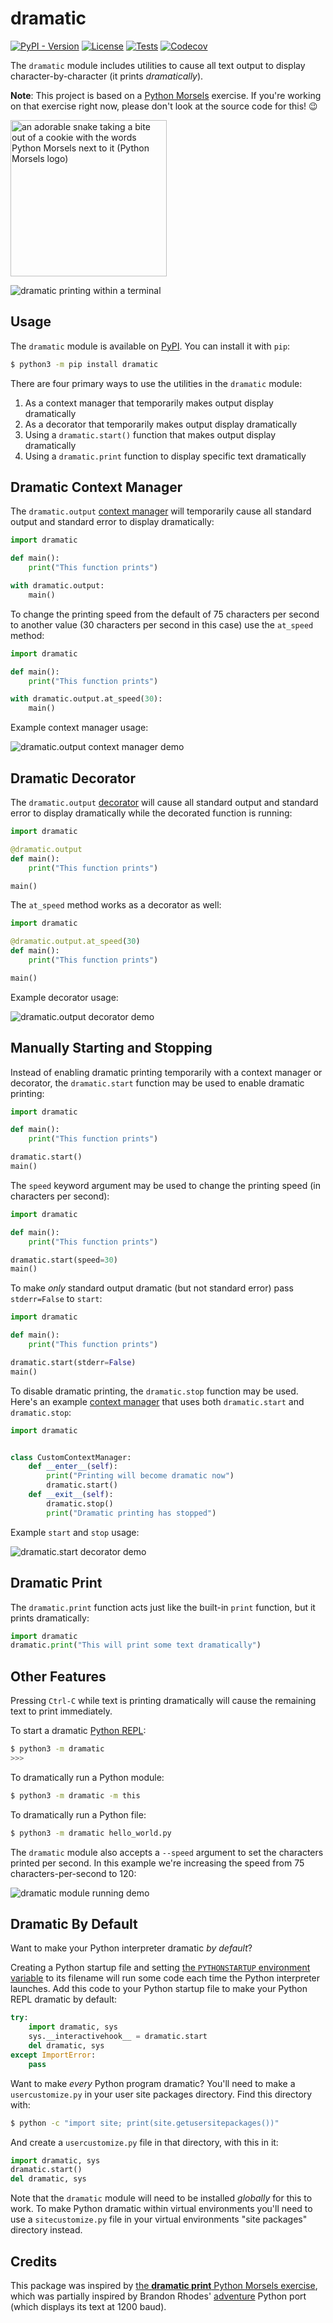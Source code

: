 dramatic
========

[![PyPI - Version](https://img.shields.io/pypi/v/dramatic.svg?label=PyPI)](https://pypi.org/project/dramatic/)
[![License](https://img.shields.io/pypi/l/dramatic?label=License)](https://opensource.org/licenses/MIT)
[![Tests](https://github.com/treyhunner/dramatic/actions/workflows/test.yml/badge.svg "Tests")](https://github.com/treyhunner/dramatic/actions?workflow=test)
[![Codecov](https://codecov.io/gh/treyhunner/dramatic/graph/badge.svg?token=e2Ah1TKt3g&label=Codecov "Coverage")](https://codecov.io/gh/treyhunner/dramatic)

The `dramatic` module includes utilities to cause all text output to display character-by-character (it prints *dramatically*).

**Note**: This project is based on a [Python Morsels](https://www.pythonmorsels.com) exercise.
If you're working on that exercise right now, please don't look at the source code for this! 😉

<a href="https://www.pythonmorsels.com">
    <img src="https://raw.githubusercontent.com/treyhunner/dramatic/main/screenshots/python-morsels-logo.png" alt="an adorable snake taking a bite out of a cookie with the words Python Morsels next to it (Python Morsels logo)" width="250">
</a>


![dramatic printing within a terminal](https://raw.githubusercontent.com/treyhunner/dramatic/main/screenshots/repl.gif)


Usage
-----

The `dramatic` module is available on [PyPI][].
You can install it with `pip`:

```bash
$ python3 -m pip install dramatic
```

There are four primary ways to use the utilities in the `dramatic` module:

1. As a context manager that temporarily makes output display dramatically
2. As a decorator that temporarily makes output display dramatically
3. Using a `dramatic.start()` function that makes output display dramatically
4. Using a `dramatic.print` function to display specific text dramatically


Dramatic Context Manager
------------------------

The `dramatic.output` [context manager][] will temporarily cause all standard output and standard error to display dramatically:

```python
import dramatic

def main():
    print("This function prints")

with dramatic.output:
    main()
```

To change the printing speed from the default of 75 characters per second to another value (30 characters per second in this case) use the `at_speed` method:


```python
import dramatic

def main():
    print("This function prints")

with dramatic.output.at_speed(30):
    main()
```

Example context manager usage:

![dramatic.output context manager demo](https://raw.githubusercontent.com/treyhunner/dramatic/main/screenshots/context.gif)


Dramatic Decorator
------------------

The `dramatic.output` [decorator][] will cause all standard output and standard error to display dramatically while the decorated function is running:

```python
import dramatic

@dramatic.output
def main():
    print("This function prints")

main()
```

The `at_speed` method works as a decorator as well:


```python
import dramatic

@dramatic.output.at_speed(30)
def main():
    print("This function prints")

main()
```

Example decorator usage:

![dramatic.output decorator demo](https://raw.githubusercontent.com/treyhunner/dramatic/main/screenshots/decorator.gif)


Manually Starting and Stopping
------------------------------

Instead of enabling dramatic printing temporarily with a context manager or decorator, the `dramatic.start` function may be used to enable dramatic printing:

```python
import dramatic

def main():
    print("This function prints")

dramatic.start()
main()
```

The `speed` keyword argument may be used to change the printing speed (in characters per second):

```python
import dramatic

def main():
    print("This function prints")

dramatic.start(speed=30)
main()
```

To make *only* standard output dramatic (but not standard error) pass `stderr=False` to `start`:

```python
import dramatic

def main():
    print("This function prints")

dramatic.start(stderr=False)
main()
```

To disable dramatic printing, the `dramatic.stop` function may be used.
Here's an example [context manager][] that uses both `dramatic.start` and `dramatic.stop`:

```python
import dramatic


class CustomContextManager:
    def __enter__(self):
        print("Printing will become dramatic now")
        dramatic.start()
    def __exit__(self):
        dramatic.stop()
        print("Dramatic printing has stopped")
```

Example `start` and `stop` usage:

![dramatic.start decorator demo](https://raw.githubusercontent.com/treyhunner/dramatic/main/screenshots/start.gif)


Dramatic Print
--------------

The `dramatic.print` function acts just like the built-in `print` function, but it prints dramatically:

```python
import dramatic
dramatic.print("This will print some text dramatically")
```


Other Features
--------------

Pressing `Ctrl-C` while text is printing dramatically will cause the remaining text to print immediately.

To start a dramatic [Python REPL][]:

```bash
$ python3 -m dramatic
>>>
```

To dramatically run a Python module:

```bash
$ python3 -m dramatic -m this
```

To dramatically run a Python file:

```bash
$ python3 -m dramatic hello_world.py
```

The `dramatic` module also accepts a `--speed` argument to set the characters printed per second.
In this example we're increasing the speed from 75 characters-per-second to 120:

![dramatic module running demo](https://raw.githubusercontent.com/treyhunner/dramatic/main/screenshots/module.gif)


Dramatic By Default
-------------------

Want to make your Python interpreter dramatic *by default*?

Creating a Python startup file and setting [the `PYTHONSTARTUP` environment variable](https://docs.python.org/3/using/cmdline.html#envvar-PYTHONSTARTUP) to its filename will run some code each time the Python interpreter launches.
Add this code to your Python startup file to make your Python REPL dramatic by default:

```python
try:
    import dramatic, sys
    sys.__interactivehook__ = dramatic.start
    del dramatic, sys
except ImportError:
    pass
```

Want to make *every* Python program dramatic?
You'll need to make a `usercustomize.py` in your user site packages directory.
Find this directory with:

```bash
$ python -c "import site; print(site.getusersitepackages())"
```

And create a `usercustomize.py` file in that directory, with this in it:

```python
import dramatic, sys
dramatic.start()
del dramatic, sys
```

Note that the `dramatic` module will need to be installed *globally* for this to work.
To make Python dramatic within virtual environments you'll need to use a `sitecustomize.py` file in your virtual environments "site packages" directory instead.


Credits
-------

This package was inspired by [the **dramatic print** Python Morsels exercise][dramatic print], which was partially inspired by Brandon Rhodes' [adventure][] Python port (which displays its text at 1200 baud).


[pypi]: https://pypi.org/project/dramatic/
[context manager]: https://www.pythonmorsels.com/what-is-a-context-manager/
[decorator]: https://www.pythonmorsels.com/what-is-a-decorator/
[python repl]: https://www.pythonmorsels.com/using-the-python-repl/
[dramatic print]: https://www.pythonmorsels.com/exercises/57338fa2ecc342e3bad18afdbf12aacd/
[adventure]: https://pypi.org/project/adventure/
